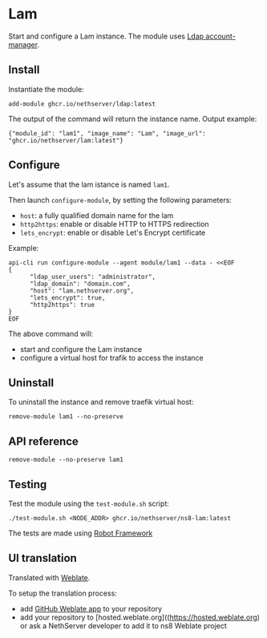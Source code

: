 # Lam

Start and configure a Lam instance.
The module uses [Ldap account-manager](https://github.com/LDAPAccountManager/lam).

## Install

Instantiate the module:
```
add-module ghcr.io/nethserver/ldap:latest
```

The output of the command will return the instance name.
Output example:
```
{"module_id": "lam1", "image_name": "Lam", "image_url": "ghcr.io/nethserver/lam:latest"}
```

## Configure

Let's assume that the lam istance is named `lam1`.

Then launch `configure-module`, by setting the following parameters:
- `host`: a fully qualified domain name for the lam
- `http2https`: enable or disable HTTP to HTTPS redirection
- `lets_encrypt`: enable or disable Let's Encrypt certificate

Example:
```
api-cli run configure-module --agent module/lam1 --data - <<EOF
{
      "ldap_user_users": "administrator",
      "ldap_domain": "domain.com",
      "host": "lam.nethserver.org",
      "lets_encrypt": true,
      "http2https": true
}
EOF
```

The above command will:
- start and configure the Lam instance
- configure a virtual host for trafik to access the instance

## Uninstall

To uninstall the instance and remove traefik virtual host:
```
remove-module lam1 --no-preserve
```

## API reference

    remove-module --no-preserve lam1

## Testing

Test the module using the `test-module.sh` script:


    ./test-module.sh <NODE_ADDR> ghcr.io/nethserver/ns8-lam:latest

The tests are made using [Robot Framework](https://robotframework.org/)

## UI translation

Translated with [Weblate](https://hosted.weblate.org/projects/ns8/).

To setup the translation process:

- add [GitHub Weblate app](https://docs.weblate.org/en/latest/admin/continuous.html#github-setup) to your repository
- add your repository to [hosted.weblate.org]((https://hosted.weblate.org) or ask a NethServer developer to add it to ns8 Weblate project
